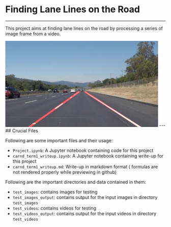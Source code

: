 # **Finding Lane Lines on the Road** 
---
This project aims at finding lane lines on the road by processing a series of image frame from a video.

<img src="examples/laneLines_thirdPass.jpg" width="480" alt="Combined Image" />
---
## Crucial Files

Following are some important files and their usage:
* `Project.ipynb`: A Jupyter notebook containing code for this project
* `carnd_term1_writeup.ipynb`: A Jupyter notebook containing write-up for this project
* `carnd_term1_writeup.md`: Write-up in markdown format ( formulas are not rendered properly while previewing in github)

Following are the important directories and data contained in them:
* `test_images`: contains images for testing
* `test_images_output`: contains output for the input images in directory `test_images`
* `test_videos`: contains videos for testing
* `test_videos_output`: contains output for the input videos in directory `test_videos`

